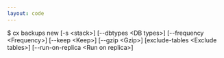 ```yaml
---
layout: code
---
```


$ cx backups new [-s &lt;stack&gt;]	[--dbtypes &lt;DB types&gt;] [--frequency &lt;Frequency&gt;] [--keep &lt;Keep&gt;] [--gzip &lt;Gzip&gt;] [exclude-tables &lt;Exclude tables&gt;] [--run-on-replica &lt;Run on replica&gt;]

